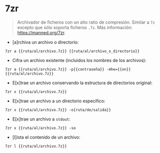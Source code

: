# 7zr

> Archivador de ficheros con un alto ratio de compresión.
> Similar a `7z` excepto que sólo soporta ficheros `.7z`.
> Más información: <https://manned.org/7zr>.

- [a]rchiva un archivo o directorio:

`7zr a {{ruta/al/archivo.7z}} {{ruta/al/archivo_o_directorio}}`

- Cifra un archivo existente (incluidos los nombres de los archivos):

`7zr a {{ruta/al/archivo.7z}} -p{{contraseña}} -mhe={{on}} {{ruta/al/archivo.7z}}`

- E[x]trae un archivo conservando la estructura de directorios original:

`7zr x {{ruta/al/archivo.7z}}`

- E[x]trae un archivo a un directorio específico:

`7zr x {{ruta/al/archivo.7z}} -o{ruta/de/salida}}`

- E[x]trae un archivo a `stdout`:

`7zr x {{ruta/al/archivo.7z}} -so`

- [l]ista el contenido de un archivo:

`7zr l {{ruta/al/archivo.7z}}`
